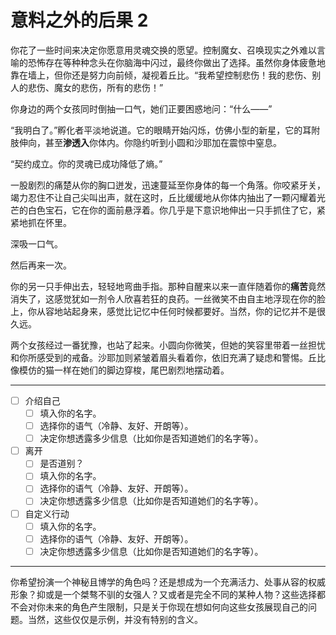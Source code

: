 # 意料之外的后果 2

你花了一些时间来决定你愿意用灵魂交换的愿望。控制魔女、召唤现实之外难以言喻的恐怖存在等种种念头在你脑海中闪过，最终你做出了选择。虽然你身体疲惫地靠在墙上，但你还是努力向前倾，凝视着丘比。“我希望控制悲伤！我的悲伤、别人的悲伤、魔女的悲伤，所有的悲伤！”

你身边的两个女孩同时倒抽一口气，她们正要困惑地问：“什么——”

“我明白了。”孵化者平淡地说道。它的眼睛开始闪烁，仿佛小型的新星，它的耳附肢伸向，甚至**渗透入**你体内。你隐约听到小圆和沙耶加在震惊中窒息。

“契约成立。你的灵魂已成功降低了熵。”

一股剧烈的痛楚从你的胸口迸发，迅速蔓延至你身体的每一个角落。你咬紧牙关，竭力忍住不让自己尖叫出声，就在这时，丘比缓缓地从你体内抽出了一颗闪耀着光芒的白色宝石，它在你的面前悬浮着。你几乎是下意识地伸出一只手抓住了它，紧紧地抓在怀里。

深吸一口气。

然后再来一次。

你的另一只手伸出去，轻轻地弯曲手指。那种自醒来以来一直伴随着你的**痛苦**竟然消失了，这感觉犹如一剂令人欣喜若狂的良药。一丝微笑不由自主地浮现在你的脸上，你从容地站起身来，感觉比记忆中任何时候都要好。当然，你的记忆并不是很久远。

两个女孩经过一番犹豫，也站了起来。小圆向你微笑，但她的笑容里带着一丝担忧和你所感受到的戒备。沙耶加则紧皱着眉头看着你，依旧充满了疑虑和警惕。丘比像模仿的猫一样在她们的脚边穿梭，尾巴剧烈地摆动着。

---

- [ ] 介绍自己
  - [ ] 填入你的名字。
  - [ ] 选择你的语气（冷静、友好、开朗等）。
  - [ ] 决定你想透露多少信息（比如你是否知道她们的名字等）。
- [ ] 离开
  - [ ] 是否道别？
  - [ ] 填入你的名字。
  - [ ] 选择你的语气（冷静、友好、开朗等）。
  - [ ] 决定你想透露多少信息（比如你是否知道她们的名字等）。
- [ ] 自定义行动
  - [ ] 填入你的名字。
  - [ ] 选择你的语气（冷静、友好、开朗等）。
  - [ ] 决定你想透露多少信息（比如你是否知道她们的名字等）。

---

你希望扮演一个神秘且博学的角色吗？还是想成为一个充满活力、处事从容的权威形象？抑或是一个桀骜不驯的女强人？又或者是完全不同的某种人物？这些选择都不会对你未来的角色产生限制，只是关于你现在想如何向这些女孩展现自己的问题。当然，这些仅仅是示例，并没有特别的含义。
